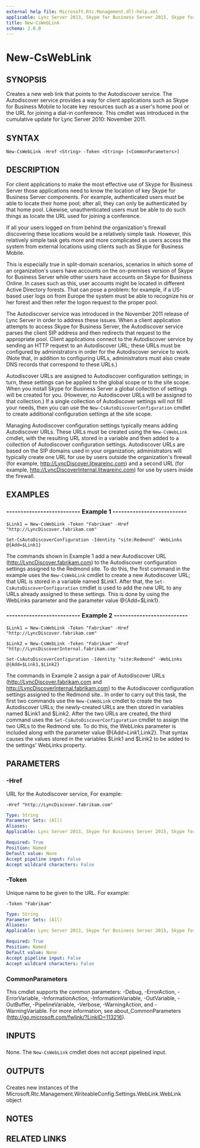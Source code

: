 ```yaml
---
external help file: Microsoft.Rtc.Management.dll-help.xml
applicable: Lync Server 2013, Skype for Business Server 2015, Skype for Business Server 2019
title: New-CsWebLink
schema: 2.0.0
---
```


# New-CsWebLink

## SYNOPSIS
Creates a new web link that points to the Autodiscover service.
The Autodiscover service provides a way for client applications such as Skype for Business Mobile to locate key resources such as a user's home pool or the URL for joining a dial-in conference.
This cmdlet was introduced in the cumulative update for Lync Server 2010: November 2011.


## SYNTAX

```
New-CsWebLink -Href <String> -Token <String> [<CommonParameters>]
```

## DESCRIPTION
For client applications to make the most effective use of Skype for Business Server those applications need to know the location of key Skype for Business Server components.
For example, authenticated users must be able to locate their home pool; after all, they can only be authenticated by that home pool.
Likewise, unauthenticated users must be able to do such things as locate the URL used for joining a conference.

If all your users logged on from behind the organization's firewall discovering these locations would be a relatively simple task.
However, this relatively simple task gets more and more complicated as users access the system from external locations using clients such as Skype for Business Mobile.

This is especially true in split-domain scenarios, scenarios in which some of an organization's users have accounts on the on-premises version of Skype for Business Server while other users have accounts on Skype for Business Online.
In cases such as this, user accounts might be located in different Active Directory forests.
That can pose a problem: for example, if a US-based user logs on from Europe the system must be able to recognize his or her forest and then refer the logon request to the proper pool.

The Autodiscover service was introduced in the November 2011 release of Lync Server in order to address these issues.
When a client application attempts to access Skype for Business Server, the Autodiscover service parses the client SIP address and then redirects that request to the appropriate pool.
Client applications connect to the Autodiscover service by sending an HTTP request to an Autodiscover URL; these URLs must be configured by administrators in order for the Autodiscover service to work.
(Note that, in addition to configuring URLs, administrators must also create DNS records that correspond to these URLs.)

Autodiscover URLs are assigned to Autodiscover configuration settings; in turn, these settings can be applied to the global scope or to the site scope.
When you install Skype for Business Server a global collection of settings will be created for you.
(However, no Autodiscover URLs will be assigned to that collection.) If a single collection of Autodiscover settings will not fill your needs, then you can use the `New-CsAutoDiscoverConfiguration` cmdlet to create additional configuration settings at the site scope.

Managing Autodiscover configuration settings typically means adding Autodiscover URLs.
These URLs must be created using the `New-CsWebLink` cmdlet, with the resulting URL stored in a variable and then added to a collection of Autodiscover configuration settings.
Autodiscover URLs are based on the SIP domains used in your organization; administrators will typically create one URL for use by users outside the organization's firewall (for example, http://LyncDiscover.litwareinc.com) and a second URL (for example, http://LyncDiscoverInternal.litwareinc.com) for use by users inside the firewall.


## EXAMPLES

### -------------------------- Example 1 --------------------------
```
$Link1 = New-CsWebLink -Token "Fabrikam" -Href "http://LyncDiscover.fabrikam.com"

Set-CsAutoDiscoverConfiguration -Identity "site:Redmond" -WebLinks @{Add=$Link1}
```

The commands shown in Example 1 add a new Autodiscover URL (http://LyncDiscover.fabrikam.com) to the Autodiscover configuration settings assigned to the Redmond site.
To do this, the first command in the example uses the `New-CsWebLink` cmdlet to create a new Autodiscover URL; that URL is stored in a variable named $Link1.
After that, the `Set-CsAutoDiscoverConfiguration` cmdlet is used to add the new URL to any URLs already assigned to these settings.
This is done by using the WebLinks parameter and the parameter value @{Add=$Link1}.


### -------------------------- Example 2 --------------------------
```
$Link1 = New-CsWebLink -Token "Fabrikam" -Href "http://LyncDiscover.fabrikam.com"

$Link2 = New-CsWebLink -Token "Fabrikam" -Href "http://LyncDiscoverInternal.fabrikam.com"

Set-CsAutoDiscoverConfiguration -Identity "site:Redmond" -WebLinks @{Add=$Link1,$Link2}
```

The commands in Example 2 assign a pair of Autodiscover URLs (http://LyncDiscover.fabrikam.com and http://LyncDiscoverInternal.fabrikam.com) to the Autodiscover configuration settings assigned to the Redmond site..
In order to carry out this task, the first two commands use the `New-CsWebLink` cmdlet to create the two Autodiscover URLs; the newly-created URLs are then stored in variables named $Link1 and $Link2.
After the two URLs are created, the third command uses the `Set-CsAutoDiscoverConfiguration` cmdlet to assign the two URLs to the Redmond site.
To do this, the WebLinks parameter is included along with the parameter value @{Add=$Link1,$Link2}.
That syntax causes the values stored in the variables $Link1 and $Link2 to be added to the settings' WebLinks property.


## PARAMETERS

### -Href
URL for the Autodiscover service, For example:

`-Href "http://LyncDiscover.fabrikam.com"`

```yaml
Type: String
Parameter Sets: (All)
Aliases: 
Applicable: Lync Server 2013, Skype for Business Server 2015, Skype for Business Server 2019

Required: True
Position: Named
Default value: None
Accept pipeline input: False
Accept wildcard characters: False
```

### -Token
Unique name to be given to the URL.
For example:

`-Token "Fabrikam"`

```yaml
Type: String
Parameter Sets: (All)
Aliases: 
Applicable: Lync Server 2013, Skype for Business Server 2015, Skype for Business Server 2019

Required: True
Position: Named
Default value: None
Accept pipeline input: False
Accept wildcard characters: False
```

### CommonParameters
This cmdlet supports the common parameters: -Debug, -ErrorAction, -ErrorVariable, -InformationAction, -InformationVariable, -OutVariable, -OutBuffer, -PipelineVariable, -Verbose, -WarningAction, and -WarningVariable. For more information, see about_CommonParameters (http://go.microsoft.com/fwlink/?LinkID=113216).

## INPUTS

###  
None.
The `New-CsWebLink` cmdlet does not accept pipelined input.

## OUTPUTS

###  
Creates new instances of the Microsoft.Rtc.Management.WriteableConfig.Settings.WebLink.WebLink object

## NOTES

## RELATED LINKS

